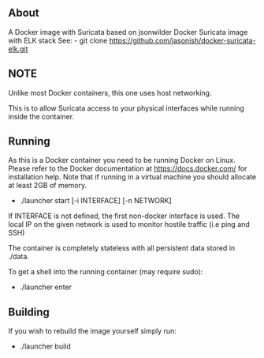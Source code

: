 ## About

A Docker image with Suricata based on jsonwilder Docker Suricata image with ELK stack 
See: - git clone https://github.com/jasonish/docker-suricata-elk.git

## NOTE

Unlike most Docker containers, this one uses host networking.  

This is to allow Suricata access to your physical interfaces while
running inside the container. 

## Running

As this is a Docker container you need to be running Docker on Linux.
Please refer to the Docker documentation at https://docs.docker.com/
for installation help.  Note that if running in a virtual machine you
should allocate at least 2GB of memory.

 - ./launcher start [-i INTERFACE] [-n NETWORK]

If INTERFACE is not defined, the first non-docker interface is used.
The local IP on the given network is used to monitor hostile traffic (i.e ping and SSH)

The container is completely stateless with all persistent data stored
in ./data.  

To get a shell into the running container (may require sudo):

 - ./launcher enter

## Building

If you wish to rebuild the image yourself simply run:

 - ./launcher build
